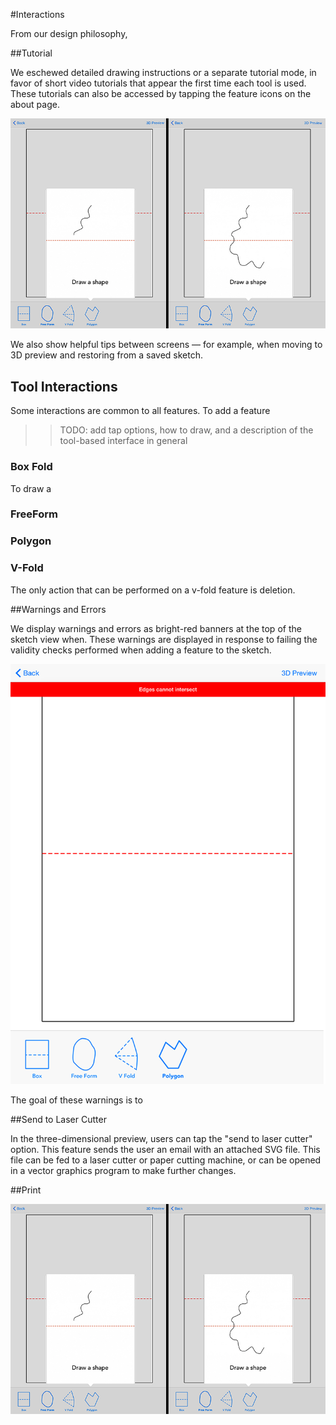 #Interactions

From our design philosophy, 

##Tutorial

We eschewed detailed drawing instructions or a separate tutorial mode, in favor of short video tutorials that appear the first time each tool is used.  These tutorials can also be accessed by tapping the feature icons on the about page.

![Free-form shape tutorial video.](figures/32_UI_Tool_Interactions/tutorial_step_one_two.png)

We also show helpful tips between screens — for example, when moving to 3D preview and restoring from a saved sketch.  

## Tool Interactions

Some interactions are common to all features.  To add a feature 

>>TODO: add tap options, how to draw, and a description of the tool-based interface in general

### Box Fold

To draw a 

### FreeForm

### Polygon

### V-Fold

The only action that can be performed on a v-fold feature is deletion.

##Warnings and Errors

We display warnings and errors as bright-red banners at the top of the sketch view when. These warnings are displayed in response to failing the validity checks performed when adding a feature to the sketch.

![An error message shown when rejecting a polygon with intersecting edges.](figures/32_UI_Tool_Interactions/error_message.png)

The goal of these warnings is to 

##Send to Laser Cutter

In the three-dimensional preview, users can tap the "send to laser cutter" option.  This feature sends the user an email with an attached SVG file.  This file can be fed to a laser cutter or paper cutting machine, or can be opened in a vector graphics program to make further changes.

##Print



![Options for sharing a fold pattern from the 3D preview.](figures/32_UI_Tool_Interactions/tutorial_step_one_two.png)


